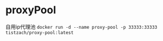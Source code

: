# proxyPool
自用ip代理池
```docker run -d --name proxy-pool -p 33333:33333 tistzach/proxy-pool:latest```
